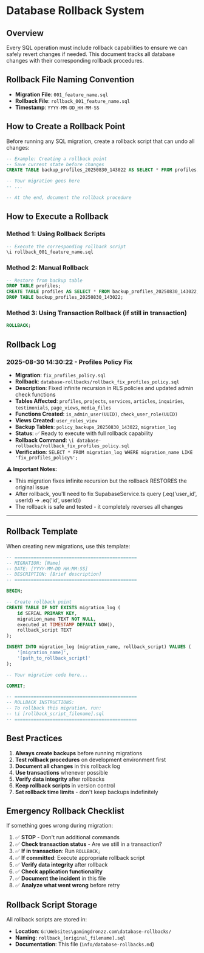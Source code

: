 # Database Rollback System

## Overview
Every SQL operation must include rollback capabilities to ensure we can safely revert changes if needed. This document tracks all database changes with their corresponding rollback procedures.

## Rollback File Naming Convention
- **Migration File**: `001_feature_name.sql`
- **Rollback File**: `rollback_001_feature_name.sql`
- **Timestamp**: `YYYY-MM-DD_HH-MM-SS`

## How to Create a Rollback Point

Before running any SQL migration, create a rollback script that can undo all changes:

```sql
-- Example: Creating a rollback point
-- Save current state before changes
CREATE TABLE backup_profiles_20250830_143022 AS SELECT * FROM profiles;

-- Your migration goes here
-- ...

-- At the end, document the rollback procedure
```

## How to Execute a Rollback

### Method 1: Using Rollback Scripts
```sql
-- Execute the corresponding rollback script
\i rollback_001_feature_name.sql
```

### Method 2: Manual Rollback
```sql
-- Restore from backup table
DROP TABLE profiles;
CREATE TABLE profiles AS SELECT * FROM backup_profiles_20250830_143022;
DROP TABLE backup_profiles_20250830_143022;
```

### Method 3: Using Transaction Rollback (if still in transaction)
```sql
ROLLBACK;
```

## Rollback Log

### 2025-08-30 14:30:22 - Profiles Policy Fix
- **Migration**: `fix_profiles_policy.sql`
- **Rollback**: `database-rollbacks/rollback_fix_profiles_policy.sql`
- **Description**: Fixed infinite recursion in RLS policies and updated admin check functions
- **Tables Affected**: `profiles`, `projects`, `services`, `articles`, `inquiries`, `testimonials`, `page_views`, `media_files`
- **Functions Created**: `is_admin_user(UUID)`, `check_user_role(UUID)`
- **Views Created**: `user_roles_view`
- **Backup Tables**: `policy_backups_20250830_143022`, `migration_log`
- **Status**: ✅ Ready to execute with full rollback capability
- **Rollback Command**: `\i database-rollbacks/rollback_fix_profiles_policy.sql`
- **Verification**: `SELECT * FROM migration_log WHERE migration_name LIKE 'fix_profiles_policy%';`

**⚠️ Important Notes:**
- This migration fixes infinite recursion but the rollback RESTORES the original issue
- After rollback, you'll need to fix SupabaseService.ts query (.eq('user_id', userId) → .eq('id', userId))
- The rollback is safe and tested - it completely reverses all changes

---

## Rollback Template

When creating new migrations, use this template:

```sql
-- =============================================
-- MIGRATION: [Name]
-- DATE: [YYYY-MM-DD HH:MM:SS]
-- DESCRIPTION: [Brief description]
-- =============================================

BEGIN;

-- Create rollback point
CREATE TABLE IF NOT EXISTS migration_log (
    id SERIAL PRIMARY KEY,
    migration_name TEXT NOT NULL,
    executed_at TIMESTAMP DEFAULT NOW(),
    rollback_script TEXT
);

INSERT INTO migration_log (migration_name, rollback_script) VALUES (
    '[migration_name]',
    '[path_to_rollback_script]'
);

-- Your migration code here...

COMMIT;

-- =============================================
-- ROLLBACK INSTRUCTIONS:
-- To rollback this migration, run:
-- \i [rollback_script_filename].sql
-- =============================================
```

## Best Practices

1. **Always create backups** before running migrations
2. **Test rollback procedures** on development environment first
3. **Document all changes** in this rollback log
4. **Use transactions** whenever possible
5. **Verify data integrity** after rollbacks
6. **Keep rollback scripts** in version control
7. **Set rollback time limits** - don't keep backups indefinitely

## Emergency Rollback Checklist

If something goes wrong during migration:

1. ✅ **STOP** - Don't run additional commands
2. ✅ **Check transaction status** - Are we still in a transaction?
3. ✅ **If in transaction**: Run `ROLLBACK;`
4. ✅ **If committed**: Execute appropriate rollback script
5. ✅ **Verify data integrity** after rollback
6. ✅ **Check application functionality** 
7. ✅ **Document the incident** in this file
8. ✅ **Analyze what went wrong** before retry

## Rollback Script Storage

All rollback scripts are stored in:
- **Location**: `G:\Websites\gamingdronzz.com\database-rollbacks/`
- **Naming**: `rollback_[original_filename].sql`
- **Documentation**: This file (`info/database-rollbacks.md`)
